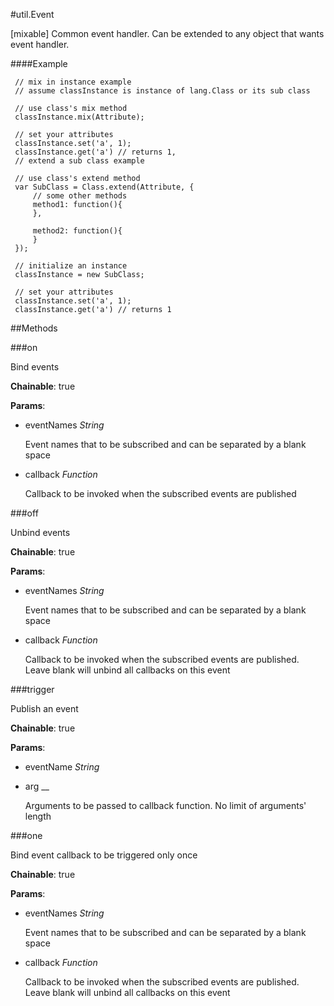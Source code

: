#util.Event

[mixable] Common event handler. Can be extended to any object that wants event handler.

####Example

     // mix in instance example
     // assume classInstance is instance of lang.Class or its sub class

     // use class's mix method
     classInstance.mix(Attribute);

     // set your attributes
     classInstance.set('a', 1);
     classInstance.get('a') // returns 1,
     // extend a sub class example

     // use class's extend method
     var SubClass = Class.extend(Attribute, {
         // some other methods
         method1: function(){
         },

         method2: function(){
         }
     });

     // initialize an instance
     classInstance = new SubClass;

     // set your attributes
     classInstance.set('a', 1);
     classInstance.get('a') // returns 1

##Methods

###on

Bind events

**Chainable**: true

**Params**:  
*   eventNames _String_

    Event names that to be subscribed and can be separated by a blank space
*   callback _Function_

    Callback to be invoked when the subscribed events are published


###off

Unbind events

**Chainable**: true

**Params**:  
*   eventNames _String_

    Event names that to be subscribed and can be separated by a blank space
*   callback _Function_

    Callback to be invoked when the subscribed events are published. Leave blank will unbind all callbacks on this event


###trigger

Publish an event

**Chainable**: true

**Params**:  
*   eventName _String_

    
*   arg __

    Arguments to be passed to callback function. No limit of arguments' length


###one

Bind event callback to be triggered only once

**Chainable**: true

**Params**:  
*   eventNames _String_

    Event names that to be subscribed and can be separated by a blank space
*   callback _Function_

    Callback to be invoked when the subscribed events are published. Leave blank will unbind all callbacks on this event


